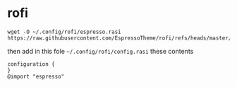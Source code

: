# rofi
```
wget -O ~/.config/rofi/espresso.rasi https://raw.githubusercontent.com/EspressoTheme/rofi/refs/heads/master/espresso.rasi
```
then add in this fole `~/.config/rofi/config.rasi` these contents
```
configuration {
}
@import "espresso"
```
